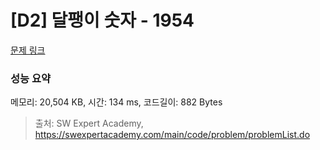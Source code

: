 # [D2] 달팽이 숫자 - 1954 

[문제 링크](https://swexpertacademy.com/main/code/problem/problemDetail.do?contestProbId=AV5PobmqAPoDFAUq) 

### 성능 요약

메모리: 20,504 KB, 시간: 134 ms, 코드길이: 882 Bytes



> 출처: SW Expert Academy, https://swexpertacademy.com/main/code/problem/problemList.do